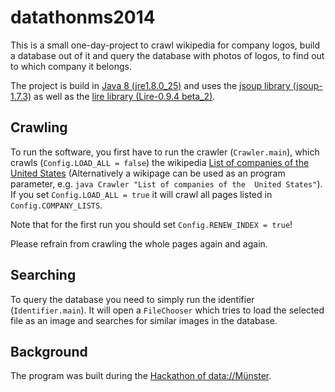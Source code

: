 datathonms2014
==============

This is a small one-day-project to crawl wikipedia for company logos, build a 
database out of it and query the database with photos of logos, to find out to 
which company it belongs.

The project is build in <a href="https://www.java.com/en/download/manual.jsp">
Java 8 (jre1.8.0_25)</a> and uses the <a href="http://jsoup.org/download">jsoup 
library (jsoup-1.7.3)</a> as well as the 
<a href="https://code.google.com/p/lire/downloads/list">lire library 
(Lire-0.9.4 beta_2)</a>. 


Crawling
--------

To run the software, you first have to run the crawler (```Crawler.main```), 
which crawls (```Config.LOAD_ALL = false```) the wikipedia 
<a href="http://en.wikipedia.org/wiki/List_of_companies_of_the_United_States">
List of companies of the United States</a> (Alternatively a wikipage can be 
used as an program parameter, e.g. ```java Crawler "List of companies of the 
United States"```). If you set ```Config.LOAD_ALL = true``` it will crawl all 
pages listed in ```Config.COMPANY_LISTS```.

Note that for the first run you should set ```Config.RENEW_INDEX = true```!

Please refrain from crawling the whole pages again and again.


Searching
---------

To query the database you need to simply run the identifier 
(```Identifier.main```). It will open a ```FileChooser``` which tries to load 
the selected file as an image and searches for similar images in the database.


Background
----------

The program was built during the 
<a href="http://www.meetup.com/data-ms/events/218642227/">Hackathon of 
data://Münster</a>.

